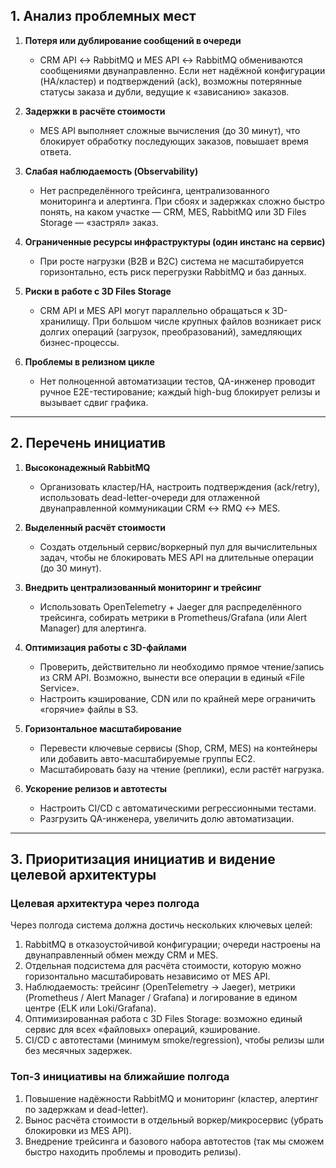 ## 1. Анализ проблемных мест
  
1. **Потеря или дублирование сообщений в очереди**
    - CRM API ↔ RabbitMQ и MES API ↔ RabbitMQ обмениваются сообщениями двунаправленно. Если нет надёжной конфигурации (HA/кластер) и подтверждений (ack), возможны потерянные статусы заказа и дубли, ведущие к «зависанию» заказов.
      
2. **Задержки в расчёте стоимости**
     - MES API выполняет сложные вычисления (до 30 минут), что блокирует обработку последующих заказов, повышает время ответа.
       
3. **Слабая наблюдаемость (Observability)**
    - Нет распределённого трейсинга, централизованного мониторинга и алертинга. При сбоях и задержках сложно быстро понять, на каком участке — CRM, MES, RabbitMQ или 3D Files Storage — «застрял» заказ.
      
4. **Ограниченные ресурсы инфраструктуры (один инстанс на сервис)**
    - При росте нагрузки (B2B и B2C) система не масштабируется горизонтально, есть риск перегрузки RabbitMQ и баз данных.
      
5. **Риски в работе с 3D Files Storage**
    - CRM API и MES API могут параллельно обращаться к 3D-хранилищу. При большом числе крупных файлов возникает риск долгих операций (загрузок, преобразований), замедляющих бизнес-процессы.
      
6. **Проблемы в релизном цикле**
    - Нет полноценной автоматизации тестов, QA-инженер проводит ручное E2E-тестирование; каждый high-bug блокирует релизы и вызывает сдвиг графика.

---

## 2. Перечень инициатив

1. **Высоконадежный RabbitMQ**
    - Организовать кластер/HA, настроить подтверждения (ack/retry), использовать dead-letter-очереди для отлаженной двунаправленной коммуникации CRM ↔ RMQ ↔ MES.
      
2. **Выделенный расчёт стоимости**
    - Создать отдельный сервис/воркерный пул для вычислительных задач, чтобы не блокировать MES API на длительные операции (до 30 минут).
      
3. **Внедрить централизованный мониторинг и трейсинг**
    - Использовать OpenTelemetry + Jaeger для распределённого трейсинга, собирать метрики в Prometheus/Grafana (или Alert Manager) для алертинга.
      
4. **Оптимизация работы с 3D-файлами**
    - Проверить, действительно ли необходимо прямое чтение/запись из CRM API. Возможно, вынести все операции в единый «File Service».
    - Настроить кэширование, CDN или по крайней мере ограничить «горячие» файлы в S3.
      
5. **Горизонтальное масштабирование**
    - Перевести ключевые сервисы (Shop, CRM, MES) на контейнеры или добавить авто-масштабируемые группы EC2.
    - Масштабировать базу на чтение (реплики), если растёт нагрузка.
      
6. **Ускорение релизов и автотесты**
    - Настроить CI/CD с автоматическими регрессионными тестами.
    - Разгрузить QA-инженера, увеличить долю автоматизации.

---

## 3. Приоритизация инициатив и видение целевой архитектуры

### Целевая архитектура через полгода

Через полгода система должна достичь нескольких ключевых целей:

1. RabbitMQ в отказоустойчивой конфигурации; очереди настроены на двунаправленный обмен между CRM и MES.
2. Отдельная подсистема для расчёта стоимости, которую можно горизонтально масштабировать независимо от MES API.
3. Наблюдаемость: трейсинг (OpenTelemetry → Jaeger), метрики (Prometheus / Alert Manager / Grafana) и логирование в едином центре (ELK или Loki/Grafana).
4. Оптимизированная работа с 3D Files Storage: возможно единый сервис для всех «файловых» операций, кэширование.
5. CI/CD с автотестами (минимум smoke/regression), чтобы релизы шли без месячных задержек.

### Топ-3 инициативы на ближайшие полгода

1. Повышение надёжности RabbitMQ и мониторинг (кластер, алертинг по задержкам и dead-letter).
2. Вынос расчёта стоимости в отдельный воркер/микросервис (убрать блокировки из MES API).
3. Внедрение трейсинга и базового набора автотестов (так мы сможем быстро находить проблемы и проводить релизы).




